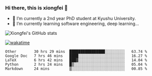 ### Hi there, this is xiongfei 👋


- 🔭 I’m currently a 2nd year PhD student at Kyushu University.
- 🌱 I’m currently learning software engineering, deep learning...

<!--
**Toma62299781/Toma62299781** is a ✨ _special_ ✨ repository because its `README.md` (this file) appears on your GitHub profile.
Here are some ideas to get you started:
-->

![Xiongfei's GitHub stats](https://github-readme-stats.vercel.app/api?username=Toma62299781)


[![wakatime](https://wakatime.com/badge/user/9e8d5516-d162-43e7-9563-87295d455a71.svg)](https://wakatime.com/@9e8d5516-d162-43e7-9563-87295d455a71)

<!--START_SECTION:waka-->
```text
Other        30 hrs 29 mins  ████████████████░░░░░░░░░   63.74 % 
Google Doc   7 hrs 46 mins   ████░░░░░░░░░░░░░░░░░░░░░   16.27 % 
LaTeX        6 hrs 42 mins   ███▓░░░░░░░░░░░░░░░░░░░░░   14.04 % 
Python       2 hrs 24 mins   █▒░░░░░░░░░░░░░░░░░░░░░░░   05.04 % 
Markdown     24 mins         ▒░░░░░░░░░░░░░░░░░░░░░░░░   00.85 % 
```
<!--END_SECTION:waka-->

